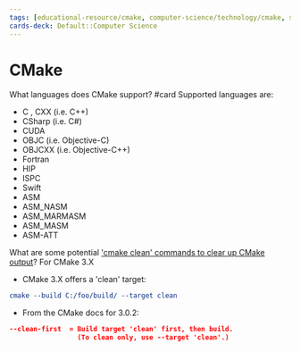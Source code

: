 ```yaml
---
tags: [educational-resource/cmake, computer-science/technology/cmake, study-note] 
cards-deck: Default::Computer Science
---
```


# CMake

What languages does CMake support? #card 
Supported languages are:
- C , CXX (i.e. C++)
- CSharp (i.e. C#)
- CUDA
- OBJC (i.e. Objective-C)
- OBJCXX (i.e. Objective-C++)
- Fortran
- HIP
- ISPC
- Swift
- ASM
- ASM_NASM
- ASM_MARMASM
- ASM_MASM
- ASM-ATT

What are some potential ['cmake clean' commands to clear up CMake output](https://stackoverflow.com/questions/9680420/looking-for-a-cmake-clean-command-to-clear-up-cmake-output)?
For CMake 3.X
- CMake 3.X offers a 'clean' target:
```cmake
cmake --build C:/foo/build/ --target clean
```
- From the CMake docs for 3.0.2:
```cmake
--clean-first  = Build target 'clean' first, then build.
                 (To clean only, use --target 'clean'.)
```
